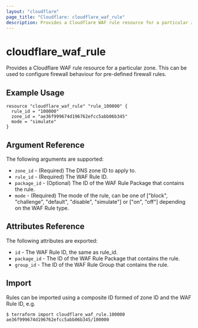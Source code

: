 ```yaml
---
layout: "cloudflare"
page_title: "Cloudflare: cloudflare_waf_rule"
description: Provides a Cloudflare WAF rule resource for a particular zone.
---
```


# cloudflare_waf_rule

Provides a Cloudflare WAF rule resource for a particular zone. This can be used to configure firewall behaviour for pre-defined firewall rules.

## Example Usage

```hcl
resource "cloudflare_waf_rule" "rule_100000" {
  rule_id = "100000"
  zone_id = "ae36f999674d196762efcc5abb06b345"
  mode = "simulate"
}
```

## Argument Reference

The following arguments are supported:

- `zone_id` - (Required) The DNS zone ID to apply to.
- `rule_id` - (Required) The WAF Rule ID.
- `package_id` - (Optional) The ID of the WAF Rule Package that contains the rule.
- `mode` - (Required) The mode of the rule, can be one of ["block", "challenge", "default", "disable", "simulate"] or ["on", "off"] depending on the WAF Rule type.

## Attributes Reference

The following attributes are exported:

- `id` - The WAF Rule ID, the same as rule_id.
- `package_id` - The ID of the WAF Rule Package that contains the rule.
- `group_id` - The ID of the WAF Rule Group that contains the rule.

## Import

Rules can be imported using a composite ID formed of zone ID and the WAF Rule ID, e.g.

```
$ terraform import cloudflare_waf_rule.100000 ae36f999674d196762efcc5abb06b345/100000
```
